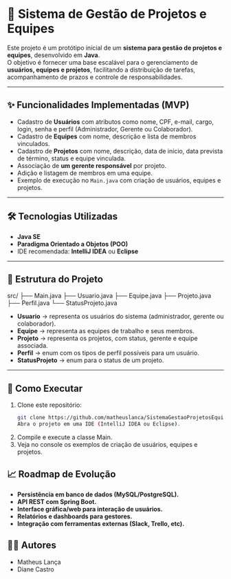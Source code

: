 # 📌 Sistema de Gestão de Projetos e Equipes

Este projeto é um protótipo inicial de um **sistema para gestão de projetos e equipes**, desenvolvido em **Java**.  
O objetivo é fornecer uma base escalável para o gerenciamento de **usuários, equipes e projetos**, facilitando a distribuição de tarefas, acompanhamento de prazos e controle de responsabilidades.

---

## ✨ Funcionalidades Implementadas (MVP)

- Cadastro de **Usuários** com atributos como nome, CPF, e-mail, cargo, login, senha e perfil (Administrador, Gerente ou Colaborador).
- Cadastro de **Equipes** com nome, descrição e lista de membros vinculados.
- Cadastro de **Projetos** com nome, descrição, data de início, data prevista de término, status e equipe vinculada.
- Associação de **um gerente responsável** por projeto.
- Adição e listagem de membros em uma equipe.
- Exemplo de execução no `Main.java` com criação de usuários, equipes e projetos.

---

## 🛠️ Tecnologias Utilizadas

- **Java SE**  
- **Paradigma Orientado a Objetos (POO)**  
- IDE recomendada: **IntelliJ IDEA** ou **Eclipse**  

---

## 📂 Estrutura do Projeto
src/
├── Main.java
├── Usuario.java
├── Equipe.java
├── Projeto.java
├── Perfil.java
└── StatusProjeto.java


- **Usuario** → representa os usuários do sistema (administrador, gerente ou colaborador).  
- **Equipe** → representa as equipes de trabalho e seus membros.  
- **Projeto** → representa os projetos, com status, gerente e equipe associada.  
- **Perfil** → enum com os tipos de perfil possíveis para um usuário.  
- **StatusProjeto** → enum para o status de um projeto.  

---

## 🚀 Como Executar

1. Clone este repositório:
   ```bash
   git clone https://github.com/matheuslanca/SistemaGestaoProjetosEquipes.git
   Abra o projeto em uma IDE (IntelliJ IDEA ou Eclipse).
2. Compile e execute a classe Main.
3. Veja no console os exemplos de criação de usuários, equipes e projetos.

## 📈 Roadmap de Evolução
- **Persistência em banco de dados (MySQL/PostgreSQL).**
- **API REST com Spring Boot.**
- **Interface gráfica/web para interação de usuários.**
- **Relatórios e dashboards para gestores.**
- **Integração com ferramentas externas (Slack, Trello, etc).**

## 👨‍💻 Autores
- Matheus Lança
- Diane Castro


